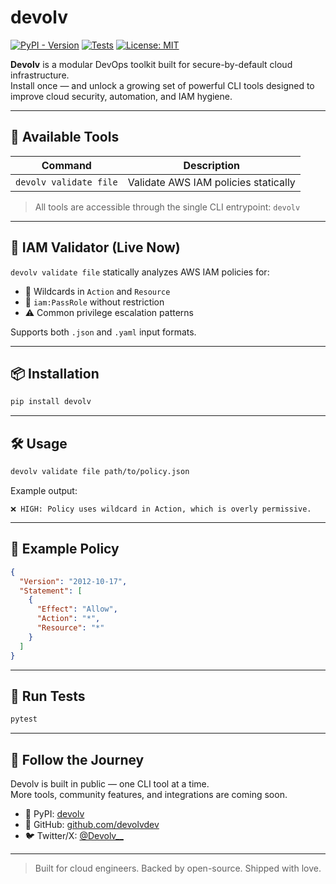 # devolv

[![PyPI - Version](https://img.shields.io/pypi/v/devolv)](https://pypi.org/project/devolv/)
[![Tests](https://github.com/devolvdev/devolv/actions/workflows/test.yml/badge.svg)](https://github.com/devolvdev/devolv/actions)
[![License: MIT](https://img.shields.io/badge/license-MIT-blue.svg)](https://opensource.org/licenses/MIT)

**Devolv** is a modular DevOps toolkit built for secure-by-default cloud infrastructure.  
Install once — and unlock a growing set of powerful CLI tools designed to improve cloud security, automation, and IAM hygiene.

---

## 🧰 Available Tools

| Command                | Description                                  |
|------------------------|----------------------------------------------|
| `devolv validate file` | Validate AWS IAM policies statically         |


> All tools are accessible through the single CLI entrypoint: `devolv`

---

## 🔐 IAM Validator (Live Now)

`devolv validate file` statically analyzes AWS IAM policies for:

- 🚩 Wildcards in `Action` and `Resource`
- 🔐 `iam:PassRole` without restriction
- ⚠️ Common privilege escalation patterns

Supports both `.json` and `.yaml` input formats.

---

## 📦 Installation

```bash
pip install devolv
```

---

## 🛠 Usage

```bash
devolv validate file path/to/policy.json
```

Example output:

```
❌ HIGH: Policy uses wildcard in Action, which is overly permissive.
```

---

## 📁 Example Policy

```json
{
  "Version": "2012-10-17",
  "Statement": [
    {
      "Effect": "Allow",
      "Action": "*",
      "Resource": "*"
    }
  ]
}
```

---

## 🧪 Run Tests

```bash
pytest
```

---

## 👀 Follow the Journey

Devolv is built in public — one CLI tool at a time.  
More tools, community features, and integrations are coming soon.

- 🐍 PyPI: [devolv](https://pypi.org/project/devolv)
- 🔗 GitHub: [github.com/devolvdev](https://github.com/devolvdev)
- 🐦 Twitter/X: [@Devolv__](https://x.com/Devolv__)

---

> Built for cloud engineers. Backed by open-source. Shipped with love.

